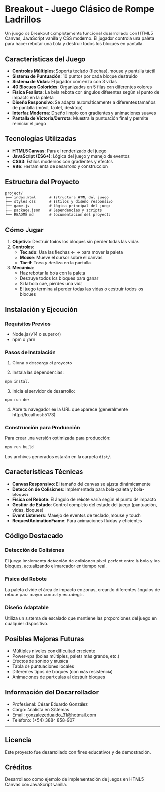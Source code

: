 # Breakout - Juego Clásico de Rompe Ladrillos

Un juego de Breakout completamente funcional desarrollado con HTML5 Canvas, JavaScript vanilla y CSS moderno. El jugador controla una paleta para hacer rebotar una bola y destruir todos los bloques en pantalla.

## Características del Juego

- **Controles Múltiples**: Soporta teclado (flechas), mouse y pantalla táctil
- **Sistema de Puntuación**: 10 puntos por cada bloque destruido
- **Sistema de Vidas**: El jugador comienza con 3 vidas
- **40 Bloques Coloridos**: Organizados en 5 filas con diferentes colores
- **Física Realista**: La bola rebota con ángulos diferentes según el punto de impacto en la paleta
- **Diseño Responsivo**: Se adapta automáticamente a diferentes tamaños de pantalla (móvil, tablet, desktop)
- **Interfaz Moderna**: Diseño limpio con gradientes y animaciones suaves
- **Pantalla de Victoria/Derrota**: Muestra la puntuación final y permite reiniciar el juego

## Tecnologías Utilizadas

- **HTML5 Canvas**: Para el renderizado del juego
- **JavaScript (ES6+)**: Lógica del juego y manejo de eventos
- **CSS3**: Estilos modernos con gradientes y efectos
- **Vite**: Herramienta de desarrollo y construcción

## Estructura del Proyecto

```
project/
├── index.html      # Estructura HTML del juego
├── styles.css      # Estilos y diseño responsivo
├── game.js         # Lógica principal del juego
├── package.json    # Dependencias y scripts
└── README.md       # Documentación del proyecto
```

## Cómo Jugar

1. **Objetivo**: Destruir todos los bloques sin perder todas las vidas
2. **Controles**:
   - **Teclado**: Usa las flechas ← → para mover la paleta
   - **Mouse**: Mueve el cursor sobre el canvas
   - **Táctil**: Toca y desliza en la pantalla
3. **Mecánica**:
   - Haz rebotar la bola con la paleta
   - Destruye todos los bloques para ganar
   - Si la bola cae, pierdes una vida
   - El juego termina al perder todas las vidas o destruir todos los bloques

## Instalación y Ejecución

### Requisitos Previos
- Node.js (v14 o superior)
- npm o yarn

### Pasos de Instalación

1. Clona o descarga el proyecto

2. Instala las dependencias:
```bash
npm install
```

3. Inicia el servidor de desarrollo:
```bash
npm run dev
```

4. Abre tu navegador en la URL que aparece (generalmente http://localhost:5173)

### Construcción para Producción

Para crear una versión optimizada para producción:

```bash
npm run build
```

Los archivos generados estarán en la carpeta `dist/`.

## Características Técnicas

- **Canvas Responsivo**: El tamaño del canvas se ajusta dinámicamente
- **Detección de Colisiones**: Implementada para bola-paleta y bola-bloques
- **Física del Rebote**: El ángulo de rebote varía según el punto de impacto
- **Gestión de Estado**: Control completo del estado del juego (puntuación, vidas, bloques)
- **Event Listeners**: Manejo de eventos de teclado, mouse y touch
- **RequestAnimationFrame**: Para animaciones fluidas y eficientes

## Código Destacado

### Detección de Colisiones
El juego implementa detección de colisiones pixel-perfect entre la bola y los bloques, actualizando el marcador en tiempo real.

### Física del Rebote
La paleta divide el área de impacto en zonas, creando diferentes ángulos de rebote para mayor control y estrategia.

### Diseño Adaptable
Utiliza un sistema de escalado que mantiene las proporciones del juego en cualquier dispositivo.

## Posibles Mejoras Futuras

- Múltiples niveles con dificultad creciente
- Power-ups (bolas múltiples, paleta más grande, etc.)
- Efectos de sonido y música
- Tabla de puntuaciones locales
- Diferentes tipos de bloques (con más resistencia)
- Animaciones de partículas al destruir bloques

## Información del Desarrollador

- Profesional: César Eduardo González
- Cargo: Analista en Sistemas
- Email: gonzalezeduardo_31@hotmail.com
- Teléfono: (+54) 3884 858-907

---

## Licencia

Este proyecto fue desarrollado con fines educativos y de demostración.

## Créditos

Desarrollado como ejemplo de implementación de juegos en HTML5 Canvas con JavaScript vanilla.
